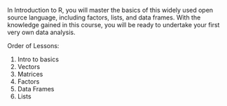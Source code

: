 In Introduction to R, you will master the basics of this widely used open source language, including factors, lists, and data frames. 
With the knowledge gained in this course, you will be ready to undertake your first very own data analysis.

Order of Lessons:

1) Intro to basics
2) Vectors
3) Matrices
4) Factors
5) Data Frames
6) Lists
